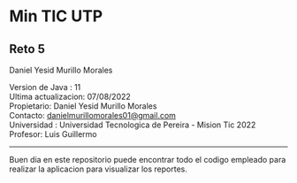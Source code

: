 # Min TIC UTP  
## Reto 5
Daniel Yesid Murillo Morales

Version de Java : 11  
Ultima actualizacion: 07/08/2022  
Propietario: Daniel Yesid Murillo Morales  
Contacto: danielmurillomorales01@gmail.com  
Universidad : Universidad Tecnologica de Pereira - Mision Tic 2022  
Profesor: Luis Guillermo  
***
Buen dia en este repositorio puede encontrar todo el codigo empleado para realizar la aplicacion para visualizar los reportes.

